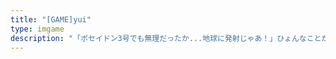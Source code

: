 ```yaml
---
title: "[GAME]yui"
type: imgame
description: "「ポセイドン3号でも無理だったか...地球に発射じゃあ！」ひょんなことから宇宙人の標的に？"
---
```

